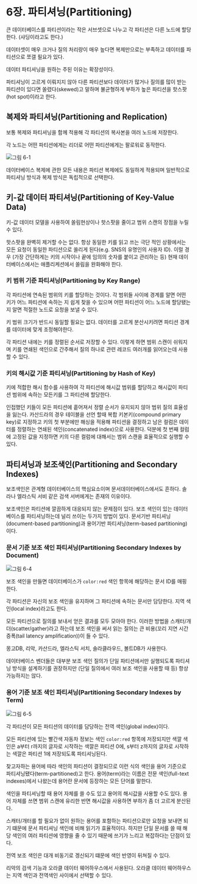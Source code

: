 # 6장. 파티셔닝(**Partitioning**)

큰 데이터베이스를 파티션이라는 작은 서브셋으로 나누고 각 파티션은 다른 노드에 할당한다. (샤딩이라고도 한다.)

데이터셋이 매우 크거나 질의 처리량이 매우 높다면 복제만으로는 부족하고 데이터를 파티션으로 쪼갤 필요가 있다.

데이터 파티셔닝을 원하는 주된 이유는 확장성이다.

파티셔닝이 고르게 이뤄지지 않아 다른 파티션보다 데이터가 많거나 질의를 많이 받는 파티션이 있다면 쏠렸다(skewed)고 말하며 불균형하게 부하가 높은 파티션을 핫스팟(hot spot)이라고 한다.

## 복제와 파티셔닝(**Partitioning and Replication)**

보통 복제와 파티셔닝을 함께 적용해 각 파티션의 복사본을 여러 노드에 저장한다.  

각 노드는 어떤 파티션에게는 리더로 어떤 파티션에게는 팔로워로 동작한다.

![그림 6-1](https://user-images.githubusercontent.com/19777164/193399994-cac4f0ac-aea0-4488-88ab-557d64c16b8c.png)

데이터베이스 복제에 관한 모든 내용은 파티션 복제에도 동일하게 적용되며 일반적으로 파티셔닝 방식과 복제 방식은 독립적으로 선택한다.

## 키-값 데이터 파티셔닝(**Partitioning of Key-Value Data)**

키-값 데이터 모델을 사용하여 쏠림현상이나 핫스팟을 줄이고 범위 스캔의 장점을 누릴 수 있다.

핫스팟을 완벽히 제거할 수는 없다. 항상 동일한 키를 읽고 쓰는 극단 적인 상황에서는 모든 요청이 동일한 파티션으로 쏠리게 된다(e.g. SNS의 유명인의 사용자 ID). 이럴 경우 (가장 간단하게는 키의 시작이나 끝에 임의의 숫자를 붙이고 관리하는 등) 현재 데이터베이스에서는 애플리케션에서 쏠림을 완화해야 한다.

### 키 범위 기준 파티셔닝(**Partitioning by Key Range**)

각 파티션에 연속된 범위의 키를 할당하는 것이다. 각 범위들 사이에 경계를 알면 어떤 키가 어느 파티션에 속하는 지 쉽게 찾을 수 있으며 어떤 파티션이 어느 노드에 할당됐는지 알면 적절한 노드로 요청을 보낼 수 있다.

키 범위 크기가 반드시 동일할 필요는 없다. 데이터를 고르게 분산시키려면 파티션 경계를 데이터에 맞게 조정해야한다.

각 파티션 내에는 키를 정렬된 순서로 저장할 수 있다. 이렇게 하면 범위 스캔이 쉬워지며 키를 연쇄된 색인으로 간주해서 질의 하나로 관련 레코드 여러개를 읽어오는데 사용할 수 있다.

### 키의 해시값 기준 파티셔닝(**Partitioning by Hash of Key**)

키에 적합한 해시 함수를 사용하여 각 파티션에 해시값 범위를 할당하고 해시값이 파티션 범위에 속하는 모든키를 그 파티션에 할당한다.

인접했던 키들이 모든 파티션에 흩어져서 정렬 순서가 유지되지 않아 범위 질의 효율성을 잃는다. 카산드라의 경우 테이블을 선언 할때 복합 키본키(compound primary key)로 지정하고 키의 첫 부분에만 해싱을 적용해 파티션을 결정하고 남은 컬럼은 데이터를 정렬하는 연쇄된 색인(concatenated index)으로 사용한다. 덕분에 첫 번째 컬럼에 고정된 값을 지정하면 키의 다른 컬럼에 대해서는 범위 스캔을 효율적으로 실행할 수 있다.

## 파티셔닝과 보조색인(**Partitioning and Secondary Indexes**)

보조색인은 관계형 데이터베이스의 핵심요소이며 문서데이터베이스에서도 흔하다. 솔라나 엘라스틱 서비 같은 검색 서버에게는 존재의 이유이다.

보조색인은 파티션에 깔끔하게 대응되지 않는 문제점이 있다. 보조 색인이 있는 데이터베이스를 파티셔닝하는데 널리 쓰이는 두가지 방법이 있다. 문서기반 파티셔닝(document-based partitioning)과 용어기반 파티셔닝(term-based partitioning)이다.

### 문서 기준 보조 색인 파티셔닝(**Partitioning Secondary Indexes by Document)**

![그림 6-4](https://user-images.githubusercontent.com/19777164/193415727-b9d2b66c-f989-4254-a569-8767c1d6d1cf.png)

보조 색인을 만들면 데이터베이스가 `color:red` 색인 항목에 해당하는 문서 ID를 매핑한다.

각 파티션은 자신의 보조 색인을 유지하며 그 파티션에 속하는 문서만 담당한다. 지역 색인(local index)라고도 한다.

모든 파티션으로 질의를 보내서 얻은 결과를 모두 모아야 한다. 이러한 방법을 스캐터/개더(scatter/gather)라고 하는데 보조 색인을 써서 읽는 질의는 큰 비용(꼬리 지연 시간 증폭(tail latency amplification))이 들 수 있다.

몽고DB, 리악, 카산드라, 엘라스틱 서치, 솔라클라우드, 볼트DB가 사용한다.

데이터베이스 벤더들은 대부분 보조 색인 질의가 단일 파티션에서만 실행되도록 파티셔닝 방식을 설계하기를 권장하지만 (단일 질의에서 여러 보조 색인을 사용할 때 등) 항상 가능하지는 않다.

### 용어 기준 보조 색인 파티셔닝(**Partitioning Secondary Indexes by Term**)

![그림 6-5](https://user-images.githubusercontent.com/19777164/193415732-bce5726c-78d8-4187-84b0-b45c2953e5eb.png)

각 파티션이 모든 파티션의 데이터를 담당하는 전역 색인(global index)이다.

모든 파티션에 있는 빨간색 자동차 정보는 색인 `color:red` 항목에 저장되지만 색깔 색인은 a부터 r까지의 글자로 시작하는 색깔은 파티션 0에, s부터 z까지의 글자로 시작하는 색깔은 파티션 1에 저장되도록 파티셔닝된다.

찾고자하는 용어에 따라 색인의 파티션이 결정되므로 이런 식의 색인을 용어 기준으로 파티셔닝됐다(term-partitioned)고 한다. 용어(term)라는 이름은 전문 색인(full-text indexes)에서 나왔는데 용어란 문서에 등장하는 모든 단어를 말한다.

색인을 파티셔닝할 때 용어 자체를 쓸 수도 있고 용어의 해시값을 사용할 수도 있다. 용어 자체를 쓰면 범위 스캔에 유리한 반면 해시값을 사용하면 부하가 좀 더 고르게 분산된다.

스캐터/개터를 할 필요가 없이 원하는 용어를 포함하는 파티션으로만 요청을 보내면 되기 떄문에 문서 파티셔닝 색인에 비해 읽기가 효율적이다. 하지만 단일 문서를 쓸 때 해당 색인의 여러 파티션에 영향을 줄 수 있기 때문에 쓰기가 느리고 복잡하다는 단점이 있다.

전역 보조 색인은 대개 비동기로 겡신되기 떄문에 색인 반영이 뒤쳐질 수 있다.

리악의 검색 기능과 오라클 데이터 웨어하우스에서 사용된다. 오라클 데이터 웨어하우스는 지역 색인과 전역색인  사이에서 선택할 수 있다.
